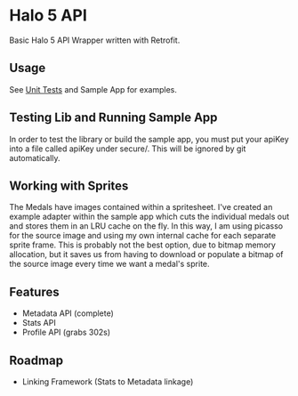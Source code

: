 # Halo 5 API

Basic Halo 5 API Wrapper written with Retrofit.

## Usage

See [Unit Tests](https://github.com/exallium/h5api/tree/master/lib/src/test/java/com/exallium/h5/api) and Sample App for examples.

## Testing Lib and Running Sample App

In order to test the library or build the sample app, you must put your 
apiKey into a file called apiKey under secure/.  This will be ignored by 
git automatically.

## Working with Sprites

The Medals have images contained within a spritesheet.  I've created an example
adapter within the sample app which cuts the individual medals out and stores them
in an LRU cache on the fly.  In this way, I am using picasso for the source image
and using my own internal cache for each separate sprite frame.  This is probably not
the best option, due to bitmap memory allocation, but it saves us from having to 
download or populate a bitmap of the source image every time we want a medal's sprite.

## Features

* Metadata API (complete)
* Stats API
* Profile API (grabs 302s)

## Roadmap

* Linking Framework (Stats to Metadata linkage)
